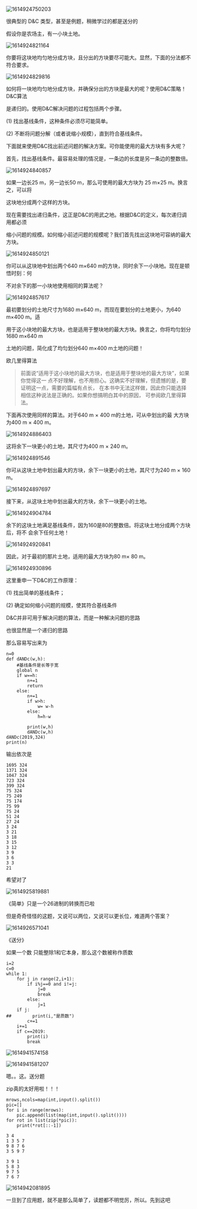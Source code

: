 ![1614924750203](img/1614924750203.png)

很典型的 D&C 类型，甚至是例题，稍微学过的都是送分的

假设你是农场主，有一小块土地。

![1614924821164](img/1614924821164.png)

你要将这块地均匀地分成方块，且分出的方块要尽可能大。显然，下面的分法都不符合要求。

![1614924829816](img/1614924829816.png)



如何将一块地均匀地分成方块，并确保分出的方块是最大的呢？使用D&C策略！D&C算法 

是递归的。使用D&C解决问题的过程包括两个步骤。 

(1) 找出基线条件，这种条件必须尽可能简单。 

(2) 不断将问题分解（或者说缩小规模），直到符合基线条件。 

下面就来使用D&C找出前述问题的解决方案。可你能使用的最大方块有多大呢？ 

首先，找出基线条件。最容易处理的情况是，一条边的长度是另一条边的整数倍。

![1614924840857](img/1614924840857.png)





如果一边长25 m，另一边长50 m，那么可使用的最大方块为 25 m×25 m。换言之，可以将 

这块地分成两个这样的方块。 

现在需要找出递归条件，这正是D&C的用武之地。根据D&C的定义，每次递归调用都必须 

缩小问题的规模。如何缩小前述问题的规模呢？我们首先找出这块地可容纳的最大方块。

![1614924850121](img/1614924850121.png)

你可以从这块地中划出两个640 m×640 m的方块，同时余下一小块地。现在是顿悟时刻：何 

不对余下的那一小块地使用相同的算法呢？

![1614924857617](img/1614924857617.png)

最初要划分的土地尺寸为1680 m×640 m，而现在要划分的土地更小，为640 m×400 m。适 

用于这小块地的最大方块，也是适用于整块地的最大方块。换言之，你将均匀划分1680 m×640 m 

土地的问题，简化成了均匀划分640 m×400 m土地的问题！

欧几里得算法  

> 前面说“适用于这小块地的最大方块，也是适用于整块地的最大方块”，如果你觉得这一 点不好理解，也不用担心。这确实不好理解，但遗憾的是，要证明这一点，需要的篇幅有点长， 在本书中无法这样做，因此你只能选择相信这种说法是正确的。如果你想搞明白其中的原因， 可参阅欧几里得算法。

下面再次使用同样的算法。对于640 m × 400 m的土地，可从中划出的最 大方块为400 m × 400 m。 

![1614924886403](img/1614924886403.png)

这将余下一块更小的土地，其尺寸为400 m × 240 m。

![1614924891546](img/1614924891546.png)

你可从这块土地中划出最大的方块，余下一块更小的土地，其尺寸为240 m × 160 m。

![1614924897697](img/1614924897697.png)

接下来，从这块土地中划出最大的方块，余下一块更小的土地。

![1614924904784](img/1614924904784.png)

余下的这块土地满足基线条件，因为160是80的整数倍。将这块土地分成两个方块后，将不 会余下任何土地！

![1614924920841](img/1614924920841.png)

因此，对于最初的那片土地，适用的最大方块为80 m× 80 m。

![1614924930896](img/1614924930896.png)

这里重申一下D&C的工作原理： 

(1) 找出简单的基线条件； 

(2) 确定如何缩小问题的规模，使其符合基线条件

D&C并非可用于解决问题的算法，而是一种解决问题的思路

也很显然是一个递归的思路

那么容易写出来为

```
n=0
def dANDc(w,h):
    #基线条件是长等于宽
    global n
    if w==h:
        n+=1
        return 
    else:
        n+=1
        if w>h:
            w= w-h
        else:
            h=h-w
   
        print(w,h)
        dANDc(w,h)
dANDc(2019,324)
print(n)

```

输出依次是

```
1695 324
1371 324
1047 324
723 324
399 324
75 324
75 249
75 174
75 99
75 24
51 24
27 24
3 24
3 21
3 18
3 15
3 12
3 9
3 6
3 3
21
```

希望对了

![1614925819881](img/1614925819881.png)

《简单》只是一个26进制的转换而已啦

但是奇奇怪怪的这题，又说可以两位，又说可以更长位，难道两个答案？



![1614926571041](img/1614926571041.png)

《送分》

如果一个数 只能整除1和它本身，那么这个数被称作质数

```
i=2
c=0
while 1:
    for j in range(2,i+1):
        if i%j==0 and i!=j:
            j=0
            break
        else:
            j=1
    if j:
##        print(i,"是质数")
        c+=1
    i+=1
    if c==2019:
        print(i)
        break
```



![1614941574158](img/1614941574158.png)

![1614941581207](img/1614941581207.png)



嗯。。这。送分题

zip真的太好用啦！！！

```
mrows,ncols=map(int,input().split())
pic=[]
for i in range(mrows):
    pic.append(list(map(int,input().split())))
for rot in list(zip(*pic)):
    print(*rot[::-1])
```

```
3 4
1 3 5 7
9 8 7 6
3 5 9 7

3 9 1
5 8 3
9 7 5
7 6 7
```

![1614942081895](img/1614942081895.png)

一旦到了应用题，就不是那么简单了，读题都不明觉厉，所以。先到这吧



